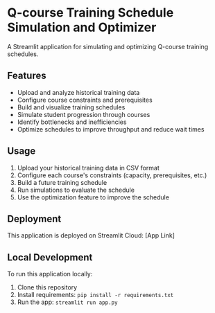# Q-course Training Schedule Simulation and Optimizer

A Streamlit application for simulating and optimizing Q-course training schedules.

## Features

- Upload and analyze historical training data
- Configure course constraints and prerequisites
- Build and visualize training schedules
- Simulate student progression through courses
- Identify bottlenecks and inefficiencies
- Optimize schedules to improve throughput and reduce wait times

## Usage

1. Upload your historical training data in CSV format
2. Configure each course's constraints (capacity, prerequisites, etc.)
3. Build a future training schedule
4. Run simulations to evaluate the schedule
5. Use the optimization feature to improve the schedule

## Deployment

This application is deployed on Streamlit Cloud: [App Link]

## Local Development

To run this application locally:

1. Clone this repository
2. Install requirements: `pip install -r requirements.txt`
3. Run the app: `streamlit run app.py`